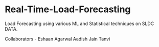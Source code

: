 # Real-Time-Load-Forecasting
Load Forecasting using various ML and Statistical techniques on SLDC DATA.

Collaborators -
Eshaan Agarwal
Aadish Jain
Tanvi

